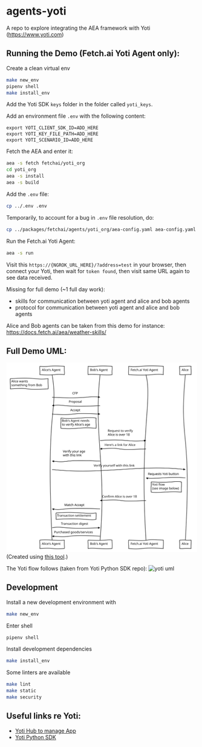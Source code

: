 # agents-yoti

A repo to explore integrating the AEA framework with Yoti (https://www.yoti.com)


## Running the Demo (Fetch.ai Yoti Agent only):

Create a clean virtual env
``` bash
make new_env
pipenv shell
make install_env
```

Add the Yoti SDK `keys` folder in the folder called `yoti_keys`.

Add an environment file `.env` with the following content:
```
export YOTI_CLIENT_SDK_ID=ADD_HERE
export YOTI_KEY_FILE_PATH=ADD_HERE
export YOTI_SCENARIO_ID=ADD_HERE
```

Fetch the AEA and enter it:
``` bash
aea -s fetch fetchai/yoti_org
cd yoti_org
aea -s install
aea -s build
```

Add the `.env` file:
``` bash
cp ../.env .env
```

Temporarily, to account for a bug in `.env` file resolution, do:
``` bash
cp ../packages/fetchai/agents/yoti_org/aea-config.yaml aea-config.yaml
```

Run the Fetch.ai Yoti Agent:
``` bash
aea -s run
```

Visit this `https://{NGROK_URL_HERE}/?address=test` in your browser, then connect your Yoti, then wait for `token found`, then visit same URL again to see data received.

Missing for full demo (~1 full day work):
- skills for communication between yoti agent and alice and bob agents
- protocol for communication between yoti agent and alice and bob agents

Alice and Bob agents can be taken from this demo for instance: https://docs.fetch.ai/aea/weather-skills/

## Full Demo UML:

![demo uml](./diagram.svg)
(Created using [this tool](https://bramp.github.io/js-sequence-diagrams/).)

<!-- Note left of Alice's Agent: Alice wants\nsomething from Bob
Alice's Agent->Bob's Agent: CFP
Bob's Agent->Alice's Agent: Proposal
Alice's Agent->Bob's Agent: Accept
Note left of Bob's Agent: Bob's Agent needs\nto verify Alice's age
Bob's Agent->Fetch.ai Yoti Agent: Request to verify\nAlice is over 18
Fetch.ai Yoti Agent->Bob's Agent: Here's a link for Alice
Bob's Agent->Alice's Agent: Verify your age\nwith this link
Alice's Agent->Alice: Verify yourself with this link
Alice->Fetch.ai Yoti Agent: Requests Yoti button
Note left of Alice: Yoti flow\n(see image below)
Fetch.ai Yoti Agent->Bob's Agent: Confirm Alice is over 18
Bob's Agent->Alice's Agent: Match Accept
Note right of Alice's Agent: Transaction settlement
Alice's Agent->Bob's Agent: Transaction digest
Bob's Agent->Alice's Agent: Purchased goods/services
 -->

The Yoti flow follows (taken from Yoti Python SDK repo):
![yoti uml](https://github.com/getyoti/yoti-python-sdk/blob/master/login_flow.png)


## Development

Install a new development environment with
``` bash
make new_env
```

Enter shell
``` bash
pipenv shell
```

Install development dependencies
``` bash
make install_env
```

Some linters are available
``` bash
make lint
make static
make security
```

## Useful links re Yoti:

- [Yoti Hub to manage App](https://hub.yoti.com/login)
- [Yoti Python SDK](https://github.com/getyoti/yoti-python-sdk)
